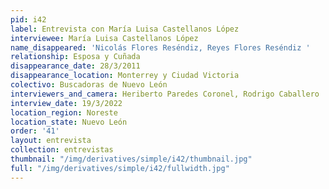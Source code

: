 ```yaml
---
pid: i42
label: Entrevista con María Luisa Castellanos López
interviewee: María Luisa Castellanos López
name_disappeared: 'Nicolás Flores Reséndiz, Reyes Flores Reséndiz '
relationship: Esposa y Cuñada
disappearance_date: 28/3/2011
disappearance_location: Monterrey y Ciudad Victoria
colectivo: Buscadoras de Nuevo León
interviewers_and_camera: Heriberto Paredes Coronel, Rodrigo Caballero
interview_date: 19/3/2022
location_region: Noreste
location_state: Nuevo León
order: '41'
layout: entrevista
collection: entrevistas
thumbnail: "/img/derivatives/simple/i42/thumbnail.jpg"
full: "/img/derivatives/simple/i42/fullwidth.jpg"
---
```

